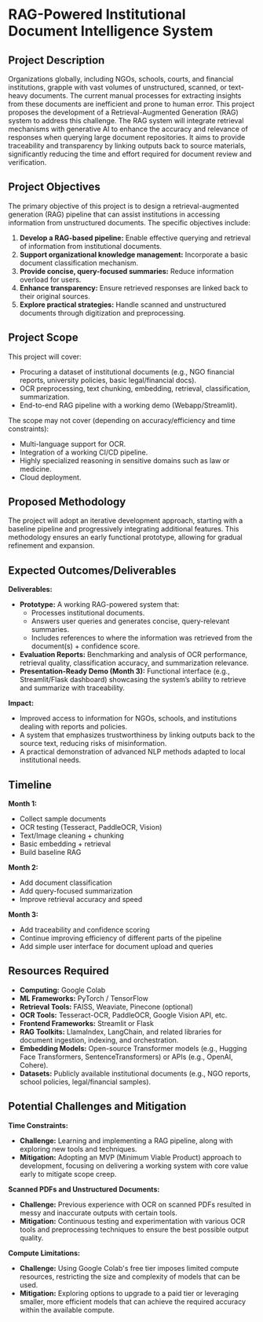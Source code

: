 # RAG-Powered Institutional Document Intelligence System




## Project Description

Organizations globally, including NGOs, schools, courts, and financial institutions, grapple with vast volumes of unstructured, scanned, or text-heavy documents. The current manual processes for extracting insights from these documents are inefficient and prone to human error. This project proposes the development of a Retrieval-Augmented Generation (RAG) system to address this challenge. The RAG system will integrate retrieval mechanisms with generative AI to enhance the accuracy and relevance of responses when querying large document repositories. It aims to provide traceability and transparency by linking outputs back to source materials, significantly reducing the time and effort required for document review and verification.




## Project Objectives

The primary objective of this project is to design a retrieval-augmented generation (RAG) pipeline that can assist institutions in accessing information from unstructured documents. The specific objectives include:

1.  **Develop a RAG-based pipeline:** Enable effective querying and retrieval of information from institutional documents.
2.  **Support organizational knowledge management:** Incorporate a basic document classification mechanism.
3.  **Provide concise, query-focused summaries:** Reduce information overload for users.
4.  **Enhance transparency:** Ensure retrieved responses are linked back to their original sources.
5.  **Explore practical strategies:** Handle scanned and unstructured documents through digitization and preprocessing.




## Project Scope

This project will cover:

-   Procuring a dataset of institutional documents (e.g., NGO financial reports, university policies, basic legal/financial docs).
-   OCR preprocessing, text chunking, embedding, retrieval, classification, summarization.
-   End-to-end RAG pipeline with a working demo (Webapp/Streamlit).

The scope may not cover (depending on accuracy/efficiency and time constraints):

-   Multi-language support for OCR.
-   Integration of a working CI/CD pipeline.
-   Highly specialized reasoning in sensitive domains such as law or medicine.
-   Cloud deployment.




## Proposed Methodology

The project will adopt an iterative development approach, starting with a baseline pipeline and progressively integrating additional features. This methodology ensures an early functional prototype, allowing for gradual refinement and expansion.




## Expected Outcomes/Deliverables

**Deliverables:**

*   **Prototype:** A working RAG-powered system that:
    *   Processes institutional documents.
    *   Answers user queries and generates concise, query-relevant summaries.
    *   Includes references to where the information was retrieved from the document(s) + confidence score.
*   **Evaluation Reports:** Benchmarking and analysis of OCR performance, retrieval quality, classification accuracy, and summarization relevance.
*   **Presentation-Ready Demo (Month 3):** Functional interface (e.g., Streamlit/Flask dashboard) showcasing the system’s ability to retrieve and summarize with traceability.

**Impact:**

*   Improved access to information for NGOs, schools, and institutions dealing with reports and policies.
*   A system that emphasizes trustworthiness by linking outputs back to the source text, reducing risks of misinformation.
*   A practical demonstration of advanced NLP methods adapted to local institutional needs.




## Timeline

**Month 1:**
*   Collect sample documents
*   OCR testing (Tesseract, PaddleOCR, Vision)
*   Text/Image cleaning + chunking
*   Basic embedding + retrieval
*   Build baseline RAG

**Month 2:**
*   Add document classification
*   Add query-focused summarization
*   Improve retrieval accuracy and speed

**Month 3:**
*   Add traceability and confidence scoring
*   Continue improving efficiency of different parts of the pipeline
*   Add simple user interface for document upload and queries




## Resources Required

*   **Computing:** Google Colab
*   **ML Frameworks:** PyTorch / TensorFlow
*   **Retrieval Tools:** FAISS, Weaviate, Pinecone (optional)
*   **OCR Tools:** Tesseract-OCR, PaddleOCR, Google Vision API, etc.
*   **Frontend Frameworks:** Streamlit or Flask
*   **RAG Toolkits:** LlamaIndex, LangChain, and related libraries for document ingestion, indexing, and orchestration.
*   **Embedding Models:** Open-source Transformer models (e.g., Hugging Face Transformers, SentenceTransformers) or APIs (e.g., OpenAI, Cohere).
*   **Datasets:** Publicly available institutional documents (e.g., NGO reports, school policies, legal/financial samples).




## Potential Challenges and Mitigation

**Time Constraints:**
*   **Challenge:** Learning and implementing a RAG pipeline, along with exploring new tools and techniques.
*   **Mitigation:** Adopting an MVP (Minimum Viable Product) approach to development, focusing on delivering a working system with core value early to mitigate scope creep.

**Scanned PDFs and Unstructured Documents:**
*   **Challenge:** Previous experience with OCR on scanned PDFs resulted in messy and inaccurate outputs with certain tools.
*   **Mitigation:** Continuous testing and experimentation with various OCR tools and preprocessing techniques to ensure the best possible output quality.

**Compute Limitations:**
*   **Challenge:** Using Google Colab's free tier imposes limited compute resources, restricting the size and complexity of models that can be used.
*   **Mitigation:** Exploring options to upgrade to a paid tier or leveraging smaller, more efficient models that can achieve the required accuracy within the available compute.



